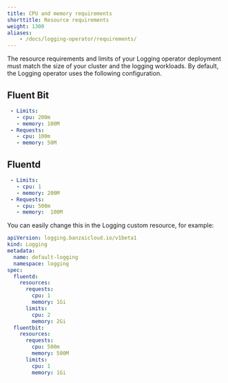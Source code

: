 ```yaml
---
title: CPU and memory requirements
shorttitle: Resource requirements
weight: 1300
aliases:
    - /docs/logging-operator/requirements/
---
```


The resource requirements and limits of your Logging operator deployment must match the size of your cluster and the logging workloads. By default, the Logging operator uses the following configuration.

## Fluent Bit

```yaml
 - Limits:
   - cpu: 200m
   - memory: 100M
 - Requests:
   - cpu: 100m
   - memory: 50M
```

## Fluentd

```yaml
 - Limits:
   - cpu: 1
   - memory: 200M
 - Requests:
   - cpu: 500m
   - memory:  100M
```

You can easily change this in the Logging custom resource, for example:

```yaml
apiVersion: logging.banzaicloud.io/v1beta1
kind: Logging
metadata:
  name: default-logging
  namespace: logging
spec:
  fluentd:
    resources:
      requests:
        cpu: 1
        memory: 1Gi
      limits:
        cpu: 2
        memory: 2Gi
  fluentbit:
    resources:
      requests:
        cpu: 500m
        memory: 500M
      limits:
        cpu: 1
        memory: 1Gi
```
